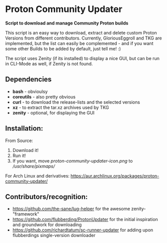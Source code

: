 # Proton Community Updater
**Script to download and manage Community Proton builds**

This script is an easy way to download, extract and delete custom Proton Versions from different contributors.
Currently, GloriousEggroll and TKG are implemented, but the list can easily be complemented - and if you want some other Builds to be added by default, just tell me! :)

The script uses Zenity (if its installed) to display a nice GUI, but can be run in CLI-Mode as well, if Zenity is not found.

## Dependencies

- **bash** - obvioulsy 
- **coreutils** - also pretty obvious
- **curl**  - to download the release-lists and the selected versions
- **xz** - to extract the tar.xz archives used by TKG
- **zenity** - optional, for displaying the GUI

## Installation:

From Source:
1. Download it!
2. Run it!
3. If you want, move *proton-community-updater-icon.png* to */usr/share/pixmaps/*

For Arch Linux and derivatives: https://aur.archlinux.org/packages/proton-community-updater/

## Contributors/recognition:
- https://github.com/the-sane/lug-helper for the awesome zenity-"framework"
- https://github.com/flubberding/ProtonUpdater for the initial inspiration and groundwork for downloading
- https://github.com/richardtatum/sc-runner-updater for adding upon flubberdings single-version downloader

